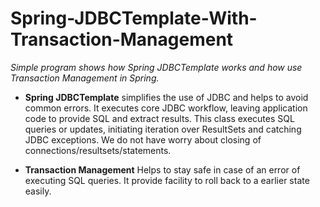# Spring-JDBCTemplate-With-Transaction-Management
*Simple program shows how Spring JDBCTemplate works and how use Transaction Management in Spring.*

* **Spring JDBCTemplate** simplifies the use of JDBC and helps to avoid common errors. It executes core JDBC workflow, leaving application code to provide SQL and extract results. This class executes SQL queries or updates, initiating iteration over ResultSets and catching JDBC exceptions.
We do not have worry about closing of connections/resultsets/statements.

* **Transaction Management** Helps to stay safe in case of an error of executing SQL queries. It provide facility to roll back to a earlier state easily.
